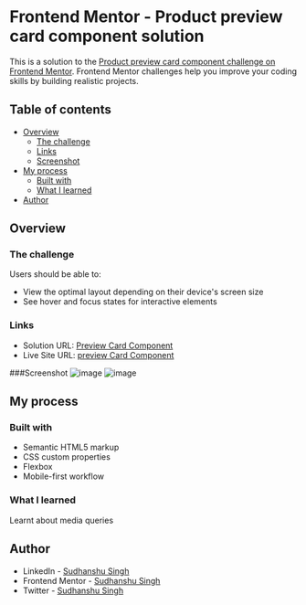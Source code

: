 # Frontend Mentor - Product preview card component solution

This is a solution to the [Product preview card component challenge on Frontend Mentor](https://www.frontendmentor.io/challenges/product-preview-card-component-GO7UmttRfa). Frontend Mentor challenges help you improve your coding skills by building realistic projects. 

## Table of contents

- [Overview](#overview)
  - [The challenge](#the-challenge)
  - [Links](#links)
  - [Screenshot](#screenshots)
- [My process](#my-process)
  - [Built with](#built-with)
  - [What I learned](#what-i-learned)
- [Author](#author)



## Overview

### The challenge

Users should be able to:

- View the optimal layout depending on their device's screen size
- See hover and focus states for interactive elements



### Links

- Solution URL: [Preview Card Component](https://your-solution-url.com)
- Live Site URL: [preview Card Component](https://your-live-site-url.com)

###Screenshot
![image](https://github.com/sudhanshusingh-g/product-preview-card-component/assets/36367047/58b346ec-4e1a-43a9-afd4-e1214d88222c)
![image](https://github.com/sudhanshusingh-g/product-preview-card-component/assets/36367047/b6111b43-5863-47f2-81b7-d74ad0bea00d)



## My process

### Built with

- Semantic HTML5 markup
- CSS custom properties
- Flexbox
- Mobile-first workflow



### What I learned

Learnt about media queries





## Author

- LinkedIn - [Sudhanshu Singh](https://www.linkedin.com/in/sudhanshusingh32/)
- Frontend Mentor - [Sudhanshu Singh](https://www.frontendmentor.io/profile/sudhanshusingh-g)
- Twitter - [Sudhanshu Singh](https://twitter.com/_sudhanshu97)

